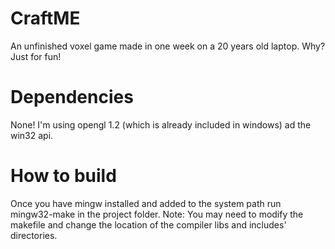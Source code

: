 # CraftME
An unfinished voxel game made in one week on a 20 years old laptop.
Why? Just for fun!

# Dependencies
None! I'm using opengl 1.2 (which is already included in windows) ad the win32 api.

# How to build
Once you have mingw installed and added to the system path run mingw32-make in the project folder.
Note: You may need to modify the makefile and change the location of the compiler libs and includes' directories.
